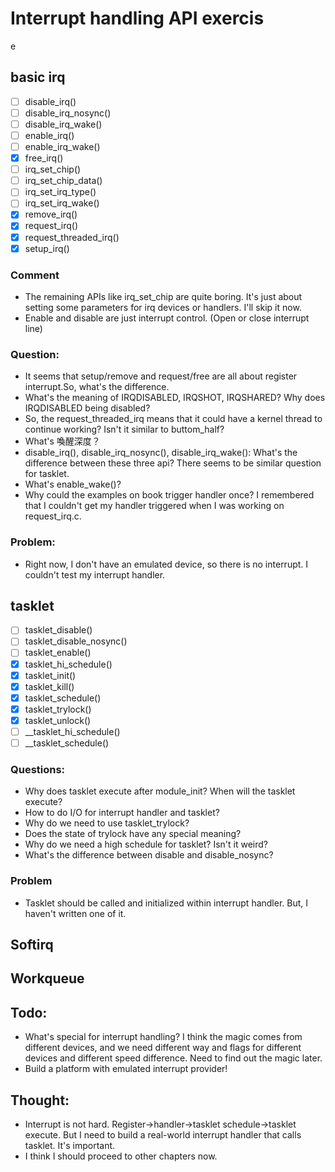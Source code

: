 # Interrupt handling API exercis
e

## basic irq
- [ ] disable_irq()
- [ ] disable_irq_nosync()
- [ ] disable_irq_wake()
- [ ] enable_irq()
- [ ] enable_irq_wake()
- [x] free_irq()
- [ ] irq_set_chip()
- [ ] irq_set_chip_data()
- [ ] irq_set_irq_type()
- [ ] irq_set_irq_wake()
- [x] remove_irq()
- [x] request_irq()
- [x] request_threaded_irq()
- [x] setup_irq()

###  Comment
- The remaining APIs like irq_set_chip are quite boring. It's just about setting some parameters for irq devices or handlers. I'll skip it now.
- Enable and disable are just interrupt control. (Open or close interrupt line)

### Question:
- It seems that setup/remove and request/free are all about register interrupt.So, what's the difference.
- What's the meaning of IRQDISABLED, IRQSHOT, IRQSHARED? Why does IRQDISABLED being disabled?
- So, the request_threaded_irq means that it could have a kernel thread to continue working? Isn't it similar to buttom_half?
- What's 喚醒深度？
- disable_irq(), disable_irq_nosync(), disable_irq_wake(): What's the difference between these three api? There seems to be similar question for tasklet.
- What's enable_wake()?
- Why could the examples on book trigger handler once? I remembered that I couldn't get my handler triggered when I was working on request_irq.c.

### Problem:
- Right now, I don't have an emulated device, so there is no interrupt. I couldn't test my interrupt handler.

## tasklet
- [ ] tasklet_disable()
- [ ] tasklet_disable_nosync()
- [ ] tasklet_enable()
- [x] tasklet_hi_schedule()
- [x] tasklet_init()
- [x] tasklet_kill()
- [x] tasklet_schedule()
- [x] tasklet_trylock()
- [x] tasklet_unlock()
- [ ] __tasklet_hi_schedule()
- [ ] __tasklet_schedule()

### Questions:

- Why does tasklet execute after module_init? When will the tasklet execute?
- How to do I/O for interrupt handler and tasklet?
- Why do we need to use tasklet_trylock?
- Does the state of trylock have any special meaning?
- Why do we need a high schedule for tasklet? Isn't it weird?
- What's the difference between disable and disable_nosync?

### Problem
- Tasklet should be called and initialized within interrupt handler. But, I haven't written one of it.

## Softirq

## Workqueue

## Todo:
- What's special for interrupt handling? I think the magic comes from different devices, and we need different way and flags for different devices and different speed difference. Need to find out the magic later.
- Build a platform with emulated interrupt provider!

## Thought:
- Interrupt is not hard. Register->handler->tasklet schedule->tasklet execute. But I need to build a real-world interrupt handler that calls tasklet. It's important. 
- I think I should proceed to other chapters now.
